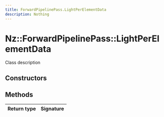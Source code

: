 ```yaml
---
title: ForwardPipelinePass.LightPerElementData
description: Nothing
---
```


# Nz::ForwardPipelinePass::LightPerElementData

Class description

## Constructors


## Methods

| Return type | Signature |
| ----------- | --------- |
